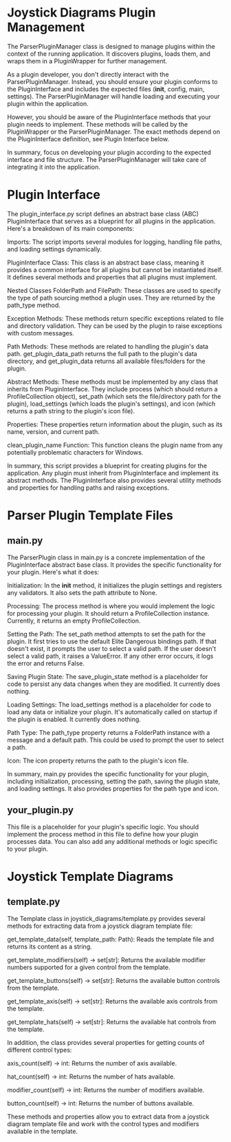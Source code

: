 # Joystick Diagrams Plugin Management
The ParserPluginManager class is designed to manage plugins within the context of the running application. It discovers plugins, loads them, and wraps them in a PluginWrapper for further management.

As a plugin developer, you don't directly interact with the ParserPluginManager. Instead, you should ensure your plugin conforms to the PluginInterface and includes the expected files (__init__, config, main, settings). The ParserPluginManager will handle loading and executing your plugin within the application.

However, you should be aware of the PluginInterface methods that your plugin needs to implement. These methods will be called by the PluginWrapper or the ParserPluginManager. The exact methods depend on the PluginInterface definition, see Plugin Interface below.

In summary, focus on developing your plugin according to the expected interface and file structure. The ParserPluginManager will take care of integrating it into the application.

# Plugin Interface
The plugin_interface.py script defines an abstract base class (ABC) PluginInterface that serves as a blueprint for all plugins in the application. Here's a breakdown of its main components:

Imports: The script imports several modules for logging, handling file paths, and loading settings dynamically.

PluginInterface Class: This class is an abstract base class, meaning it provides a common interface for all plugins but cannot be instantiated itself. It defines several methods and properties that all plugins must implement.

Nested Classes FolderPath and FilePath: These classes are used to specify the type of path sourcing method a plugin uses. They are returned by the path_type method.

Exception Methods: These methods return specific exceptions related to file and directory validation. They can be used by the plugin to raise exceptions with custom messages.

Path Methods: These methods are related to handling the plugin's data path. get_plugin_data_path returns the full path to the plugin's data directory, and get_plugin_data returns all available files/folders for the plugin.

Abstract Methods: These methods must be implemented by any class that inherits from PluginInterface. They include process (which should return a ProfileCollection object), set_path (which sets the file/directory path for the plugin), load_settings (which loads the plugin's settings), and icon (which returns a path string to the plugin's icon file).

Properties: These properties return information about the plugin, such as its name, version, and current path.

clean_plugin_name Function: This function cleans the plugin name from any potentially problematic characters for Windows.

In summary, this script provides a blueprint for creating plugins for the application. Any plugin must inherit from PluginInterface and implement its abstract methods. The PluginInterface also provides several utility methods and properties for handling paths and raising exceptions.

# Parser Plugin Template Files
## main.py
The ParserPlugin class in main.py is a concrete implementation of the PluginInterface abstract base class. It provides the specific functionality for your plugin. Here's what it does:

Initialization: In the __init__ method, it initializes the plugin settings and registers any validators. It also sets the path attribute to None.

Processing: The process method is where you would implement the logic for processing your plugin. It should return a ProfileCollection instance. Currently, it returns an empty ProfileCollection.

Setting the Path: The set_path method attempts to set the path for the plugin. It first tries to use the default Elite Dangerous bindings path. If that doesn't exist, it prompts the user to select a valid path. If the user doesn't select a valid path, it raises a ValueError. If any other error occurs, it logs the error and returns False.

Saving Plugin State: The save_plugin_state method is a placeholder for code to persist any data changes when they are modified. It currently does nothing.

Loading Settings: The load_settings method is a placeholder for code to load any data or initialize your plugin. It's automatically called on startup if the plugin is enabled. It currently does nothing.

Path Type: The path_type property returns a FolderPath instance with a message and a default path. This could be used to prompt the user to select a path.

Icon: The icon property returns the path to the plugin's icon file.

In summary, main.py provides the specific functionality for your plugin, including initialization, processing, setting the path, saving the plugin state, and loading settings. It also provides properties for the path type and icon.

## your_plugin.py
This file is a placeholder for your plugin's specific logic. You should implement the process method in this file to define how your plugin processes data. You can also add any additional methods or logic specific to your plugin.

# Joystick Template Diagrams
## template.py
The Template class in joystick_diagrams/template.py provides several methods for extracting data from a joystick diagram template file:

get_template_data(self, template_path: Path): Reads the template file and returns its content as a string.

get_template_modifiers(self) -> set[str]: Returns the available modifier numbers supported for a given control from the template.

get_template_buttons(self) -> set[str]: Returns the available button controls from the template.

get_template_axis(self) -> set[str]: Returns the available axis controls from the template.

get_template_hats(self) -> set[str]: Returns the available hat controls from the template.

In addition, the class provides several properties for getting counts of different control types:

axis_count(self) -> int: Returns the number of axis available.

hat_count(self) -> int: Returns the number of hats available.

modifier_count(self) -> int: Returns the number of modifiers available.

button_count(self) -> int: Returns the number of buttons available.

These methods and properties allow you to extract data from a joystick diagram template file and work with the control types and modifiers available in the template.
